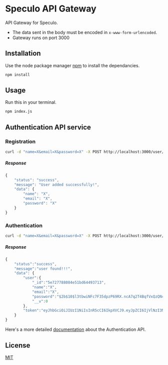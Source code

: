 # Speculo API Gateway

API Gateway for Speculo.

* The data sent in the body must be encoded in `x-www-form-urlencoded`.
* Gateway runs on port 3000

## Installation

Use the node package manager [npm](https://www.npmjs.com/) to install the dependancies.

```bash
npm install
```

## Usage

Run this in your terminal.

```bash
npm index.js
```


## Authentication API service

### Registration

```bash
curl -d "name=X&email=X&password=X" -X POST http://localhost:3000/user/register
```

##### Response 

```javascript
{
    "status": "success",
    "message": "User added successfully!",
    "data": {
        "name": "X",
        "email": "X",
        "password": "X"
    }
}
```

### Authentication

```bash
curl -d "name=X&email=X&password=X" -X POST http://localhost:3000/user/authenticate
```

##### Response

```javascript
{
    "status":"success",
    "message":"user found!!!",
    "data": {
        "user":{
            "_id":"5e727788084e51bd64493713",
            "name":"X",
            "email":"X",
            "password":"$2b$10$l3tbwiNFc7F35dpzP69RX.ncA7q2T4BqfVxQzQNcDc9T/CHa6KOzm",
            "__v":0
        },
        "token":"eyJhbGciOiJIUzI1NiIsInR5cCI6IkpXVCJ9.eyJpZCI6IjVlNzI3Nzg4MDg0ZTUxYmQ2NDQ5MzcxMyIsImlhdCI6MTU4NDU2MDA1MCwiZXhwIjoxNTg0NTYzNjUwfQ.3gIK6BUi1fllcOFX29tRPRoH9HNaQpMxNNMISeggeTI"
    }
}
```

Here's a more detailed [documentation](https://web.postman.co/collections/4847812-ec1143e9-3e6c-408c-8d6c-86dd81b62467?version=latest&workspace=5cd5ce26-92d0-47e9-8ffb-9e2d98effd0c) about the Authentication API.

## License
[MIT](https://choosealicense.com/licenses/mit/)
